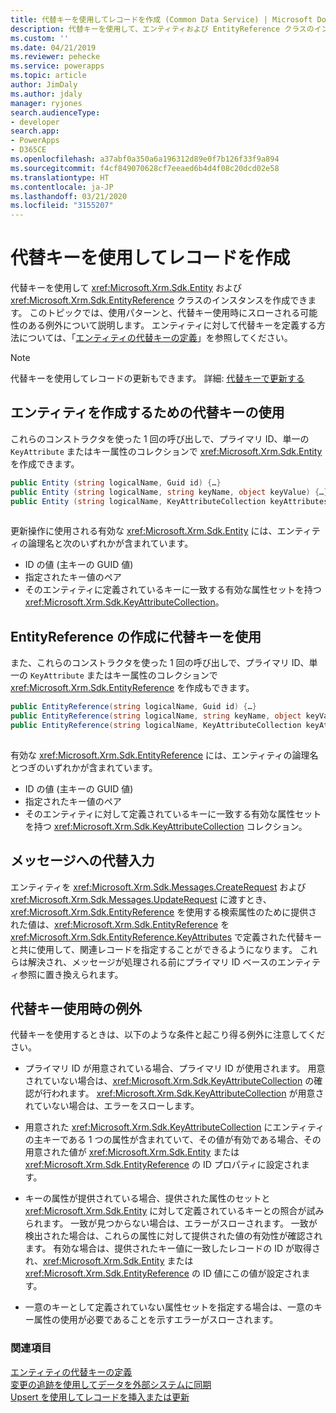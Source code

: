 ```yaml
---
title: 代替キーを使用してレコードを作成 (Common Data Service) | Microsoft Docs
description: 代替キーを使用して、エンティティおよび EntityReference クラスのインスタンスを作成できます。 このトピックでは、使用パターンと、代替キー使用時にスローされる可能性のある例外について説明します。
ms.custom: ''
ms.date: 04/21/2019
ms.reviewer: pehecke
ms.service: powerapps
ms.topic: article
author: JimDaly
ms.author: jdaly
manager: ryjones
search.audienceType:
- developer
search.app:
- PowerApps
- D365CE
ms.openlocfilehash: a37abf0a350a6a196312d89e0f7b126f33f9a894
ms.sourcegitcommit: f4cf849070628cf7eeaed6b4d4f08c20dcd02e58
ms.translationtype: HT
ms.contentlocale: ja-JP
ms.lasthandoff: 03/21/2020
ms.locfileid: "3155207"
---
```

# <a name="use-an-alternate-key-to-create-a-record"></a>代替キーを使用してレコードを作成

代替キーを使用して <xref:Microsoft.Xrm.Sdk.Entity> および <xref:Microsoft.Xrm.Sdk.EntityReference> クラスのインスタンスを作成できます。 このトピックでは、使用パターンと、代替キー使用時にスローされる可能性のある例外について説明します。 エンティティに対して代替キーを定義する方法については、「[エンティティの代替キーの定義](define-alternate-keys-entity.md)」を参照してください。  

> [!NOTE]
> 代替キーを使用してレコードの更新もできます。 詳細: [代替キーで更新する](org-service/entity-operations-update-delete.md#update-with-alternate-key)
  
<a name="BKMK_entity"></a>

## <a name="using-alternate-keys-to-create-an-entity"></a>エンティティを作成するための代替キーの使用

これらのコンストラクタを使った 1 回の呼び出しで、プライマリ ID、単一の `KeyAttribute` またはキー属性のコレクションで <xref:Microsoft.Xrm.Sdk.Entity> を作成できます。  
  
```csharp  
public Entity (string logicalName, Guid id) {…}    
public Entity (string logicalName, string keyName, object keyValue) {…}  
public Entity (string logicalName, KeyAttributeCollection keyAttributes) {…}  
  
```  
  
 更新操作に使用される有効な <xref:Microsoft.Xrm.Sdk.Entity> には、エンティティの論理名と次のいずれかが含まれています。  
  
- ID の値 (主キーの GUID 値)
- 指定されたキー値のペア
- そのエンティティに定義されているキーに一致する有効な属性セットを持つ <xref:Microsoft.Xrm.Sdk.KeyAttributeCollection>。  
  
<a name="BKMK_EntityReference"></a>

## <a name="using-alternate-keys-to-create-an-entityreference"></a>EntityReference の作成に代替キーを使用

また、これらのコンストラクタを使った 1 回の呼び出しで、プライマリ ID、単一の `KeyAttribute` またはキー属性のコレクションで <xref:Microsoft.Xrm.Sdk.EntityReference> を作成もできます。  
  
```csharp  
public EntityReference(string logicalName, Guid id) {…}    
public EntityReference(string logicalName, string keyName, object keyValue) {…}    
public EntityReference(string logicalName, KeyAttributeCollection keyAttributeCollection) {…}  
  
```  
  
 有効な <xref:Microsoft.Xrm.Sdk.EntityReference> には、エンティティの論理名とつぎのいずれかが含まれています。  
  
- ID の値 (主キーの GUID 値)  
- 指定されたキー値のペア
- そのエンティティに対して定義されているキーに一致する有効な属性セットを持つ <xref:Microsoft.Xrm.Sdk.KeyAttributeCollection> コレクション。  
  
<a name="BKMK_input"></a> 
  
## <a name="alternative-input-to-messages"></a>メッセージへの代替入力

エンティティを <xref:Microsoft.Xrm.Sdk.Messages.CreateRequest> および <xref:Microsoft.Xrm.Sdk.Messages.UpdateRequest> に渡すとき、<xref:Microsoft.Xrm.Sdk.EntityReference> を使用する検索属性のために提供された値は、<xref:Microsoft.Xrm.Sdk.EntityReference> を <xref:Microsoft.Xrm.Sdk.EntityReference.KeyAttributes> で定義された代替キーと共に使用して、関連レコードを指定することができるようになります。  これらは解決され、メッセージが処理される前にプライマリ ID ベースのエンティティ参照に置き換えられます。  
  
<a name="BKMK_Exceptions"></a>   

## <a name="exceptions-when-using-alternate-keys"></a>代替キー使用時の例外

代替キーを使用するときは、以下のような条件と起こり得る例外に注意してください。  
  
- プライマリ ID が用意されている場合、プライマリ ID が使用されます。 用意されていない場合は、<xref:Microsoft.Xrm.Sdk.KeyAttributeCollection> の確認が行われます。  <xref:Microsoft.Xrm.Sdk.KeyAttributeCollection> が用意されていない場合は、エラーをスローします。  
  
- 用意された <xref:Microsoft.Xrm.Sdk.KeyAttributeCollection> にエンティティの主キーである 1 つの属性が含まれていて、その値が有効である場合、その用意された値が <xref:Microsoft.Xrm.Sdk.Entity> または <xref:Microsoft.Xrm.Sdk.EntityReference> の ID プロパティに設定されます。  
  
- キーの属性が提供されている場合、提供された属性のセットと <xref:Microsoft.Xrm.Sdk.Entity> に対して定義されているキーとの照合が試みられます。  一致が見つからない場合は、エラーがスローされます。  一致が検出された場合は、これらの属性に対して提供された値の有効性が確認されます。 有効な場合は、提供されたキー値に一致したレコードの ID が取得され、<xref:Microsoft.Xrm.Sdk.Entity> または <xref:Microsoft.Xrm.Sdk.EntityReference> の ID 値にこの値が設定されます。  
  
- 一意のキーとして定義されていない属性セットを指定する場合は、一意のキー属性の使用が必要であることを示すエラーがスローされます。  
  
### <a name="see-also"></a>関連項目

[エンティティの代替キーの定義](define-alternate-keys-entity.md)   
[変更の追跡を使用してデータを外部システムに同期](use-change-tracking-synchronize-data-external-systems.md)   
[Upsert を使用してレコードを挿入または更新](use-upsert-insert-update-record.md)
